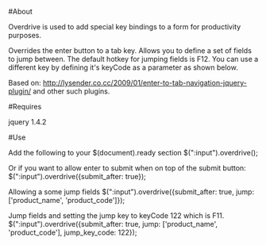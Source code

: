 #About

Overdrive is used to add special key bindings to a form for productivity purposes.

Overrides the enter button to a tab key.
Allows you to define a set of fields to jump between.  The default hotkey for jumping fields is F12.  You can use a different key by defining it's keyCode as a parameter as shown below.

Based on: http://lysender.co.cc/2009/01/enter-to-tab-navigation-jquery-plugin/ and other such plugins.

#Requires

jquery 1.4.2

#Use

Add the following to your $(document).ready section
    $(":input").overdrive();

Or if you want to allow enter to submit when on top of the submit button:
    $(":input").overdrive({submit_after: true});

Allowing a some jump fields
    $(":input").overdrive({submit_after: true, jump: ['product_name', 'product_code']});

Jump fields and setting the jump key to keyCode 122 which is F11.
    $(":input").overdrive({submit_after: true, jump: ['product_name', 'product_code'], jump_key_code: 122});